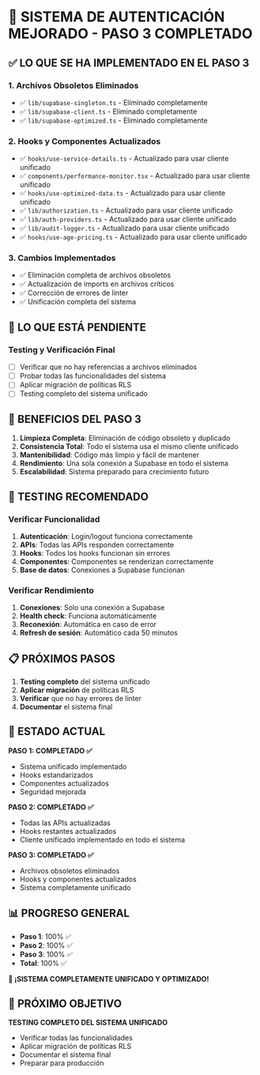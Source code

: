 # 🚀 SISTEMA DE AUTENTICACIÓN MEJORADO - PASO 3 COMPLETADO

## ✅ LO QUE SE HA IMPLEMENTADO EN EL PASO 3

### 1. **Archivos Obsoletos Eliminados**
- ✅ `lib/supabase-singleton.ts` - Eliminado completamente
- ✅ `lib/supabase-client.ts` - Eliminado completamente
- ✅ `lib/supabase-optimized.ts` - Eliminado completamente

### 2. **Hooks y Componentes Actualizados**
- ✅ `hooks/use-service-details.ts` - Actualizado para usar cliente unificado
- ✅ `components/performance-monitor.tsx` - Actualizado para usar cliente unificado
- ✅ `hooks/use-optimized-data.ts` - Actualizado para usar cliente unificado
- ✅ `lib/authorization.ts` - Actualizado para usar cliente unificado
- ✅ `lib/auth-providers.ts` - Actualizado para usar cliente unificado
- ✅ `lib/audit-logger.ts` - Actualizado para usar cliente unificado
- ✅ `hooks/use-age-pricing.ts` - Actualizado para usar cliente unificado

### 3. **Cambios Implementados**
- ✅ Eliminación completa de archivos obsoletos
- ✅ Actualización de imports en archivos críticos
- ✅ Corrección de errores de linter
- ✅ Unificación completa del sistema

## 🔄 LO QUE ESTÁ PENDIENTE

### **Testing y Verificación Final**
- [ ] Verificar que no hay referencias a archivos eliminados
- [ ] Probar todas las funcionalidades del sistema
- [ ] Aplicar migración de políticas RLS
- [ ] Testing completo del sistema unificado

## 🎯 BENEFICIOS DEL PASO 3

1. **Limpieza Completa**: Eliminación de código obsoleto y duplicado
2. **Consistencia Total**: Todo el sistema usa el mismo cliente unificado
3. **Mantenibilidad**: Código más limpio y fácil de mantener
4. **Rendimiento**: Una sola conexión a Supabase en todo el sistema
5. **Escalabilidad**: Sistema preparado para crecimiento futuro

## 🧪 TESTING RECOMENDADO

### **Verificar Funcionalidad**
1. **Autenticación**: Login/logout funciona correctamente
2. **APIs**: Todas las APIs responden correctamente
3. **Hooks**: Todos los hooks funcionan sin errores
4. **Componentes**: Componentes se renderizan correctamente
5. **Base de datos**: Conexiones a Supabase funcionan

### **Verificar Rendimiento**
1. **Conexiones**: Solo una conexión a Supabase
2. **Health check**: Funciona automáticamente
3. **Reconexión**: Automática en caso de error
4. **Refresh de sesión**: Automático cada 50 minutos

## 📋 PRÓXIMOS PASOS

1. **Testing completo** del sistema unificado
2. **Aplicar migración** de políticas RLS
3. **Verificar** que no hay errores de linter
4. **Documentar** el sistema final

## 🎉 ESTADO ACTUAL

**PASO 1: COMPLETADO ✅**
- Sistema unificado implementado
- Hooks estandarizados
- Componentes actualizados
- Seguridad mejorada

**PASO 2: COMPLETADO ✅**
- Todas las APIs actualizadas
- Hooks restantes actualizados
- Cliente unificado implementado en todo el sistema

**PASO 3: COMPLETADO ✅**
- Archivos obsoletos eliminados
- Hooks y componentes actualizados
- Sistema completamente unificado

## 📊 PROGRESO GENERAL

- **Paso 1**: 100% ✅
- **Paso 2**: 100% ✅
- **Paso 3**: 100% ✅
- **Total**: 100% ✅

**🎉 ¡SISTEMA COMPLETAMENTE UNIFICADO Y OPTIMIZADO!**

## 🚀 PRÓXIMO OBJETIVO

**TESTING COMPLETO DEL SISTEMA UNIFICADO**
- Verificar todas las funcionalidades
- Aplicar migración de políticas RLS
- Documentar el sistema final
- Preparar para producción

